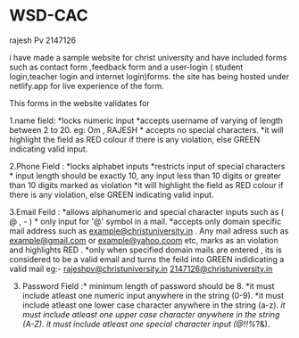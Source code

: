 # WSD-CAC

rajesh Pv
2147126


i have made a sample website for christ university and have included forms such as contact form ,feedback form and a user-login ( student login,teacher login and internet login)forms.
the site has being hosted under netlify.app for live experience of the form.
 



This forms in the website  validates for
  
1.name field: 	*locks numeric input
		*accepts username of varying of length between 2 to 20.
		eg: Om , RAJESH
		* accepts no special characters.
		*it will highlight the field as RED colour if there is any violation, else GREEN indicating valid input.




2.Phone Field : *locks alphabet inputs 
		*restricts input of special characters
		* input length should be exactly 10, any input less than 10 digits or greater than 10 digits marked as violation
		*it will highlight the field as RED colour if there is any violation, else GREEN indicating valid input.

3.Email Feild : *allows alphanumeric and special character inputs such as ( @ , - )
		* only input for '@' symbol in a mail.
		*accepts only domain specific mail address such as example@christuniversity.in . Any mail adress such as example@gmail.com or 
		example@yahoo.coom etc, marks as an violation and highlights RED .
		*only when specified domain mails are entered  , its is considered to be a valid email and turns the feild into GREEN indidicating a valid mail
		eg:- rajeshpv@christuniversity.in
		     2147126@christuniversity.in

3. Password Field :* minimum length of password should be 8.
		   *it must include atleast one numeric input anywhere in the string (0-9).
		   *it must include atleast one lower case character anywhere in the string (a-z).
		   *it must include atleast one upper case character anywhere in the string (A-Z).
		   it must include atleast one special character input (@$!%*?&])[A-Za-z\d@$!%*?&).
	
